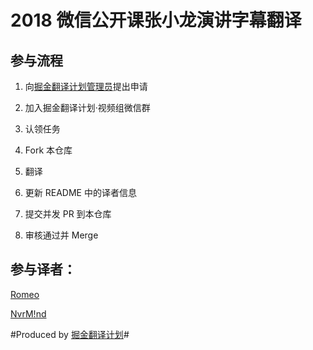 # 2018 微信公开课张小龙演讲字幕翻译

## 参与流程

1. 向[掘金翻译计划管理员](https://github.com/leviding)提出申请

2. 加入掘金翻译计划·视频组微信群

3. 认领任务

4. Fork 本仓库

5. 翻译

6. 更新 README 中的译者信息

7. 提交并发 PR 到本仓库

8. 审核通过并 Merge


## 参与译者：

[Romeo](https://github.com/Romeo0906)

[NvrM!nd](https://github.com/imyangmo)


#Produced by [掘金翻译计划](https://github.com/xitu/gold-miner)#
